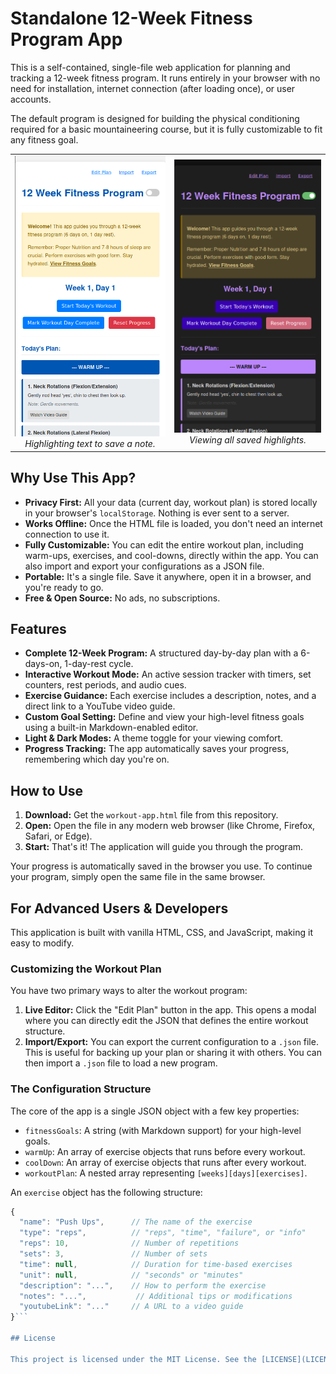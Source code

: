 # Standalone 12-Week Fitness Program App

This is a self-contained, single-file web application for planning and tracking a 12-week fitness program. It runs entirely in your browser with no need for installation, internet connection (after loading once), or user accounts.

The default program is designed for building the physical conditioning required for a basic mountaineering course, but it is fully customizable to fit any fitness goal.
  
<table>
  <tr>
    <td align="center">
      <img src="https://github.com/nextfiveinc/fit-file/blob/main/screenshots/Screenshot%20from%202025-08-12%2016-20-39.png" alt="Light theme home page" width="400">
      <br>
      <em>Highlighting text to save a note.</em>
    </td>
    <td align="center">
      <img src="https://github.com/nextfiveinc/fit-file/blob/main/screenshots/Screenshot%20from%202025-08-12%2016-21-29.png" alt="Light theme home page" width="400">
      <br>
      <em>Viewing all saved highlights.</em>
    </td>
  </tr>
</table>


## Why Use This App?

*   **Privacy First:** All your data (current day, workout plan) is stored locally in your browser's `localStorage`. Nothing is ever sent to a server.
*   **Works Offline:** Once the HTML file is loaded, you don't need an internet connection to use it.
*   **Fully Customizable:** You can edit the entire workout plan, including warm-ups, exercises, and cool-downs, directly within the app. You can also import and export your configurations as a JSON file.
*   **Portable:** It's a single file. Save it anywhere, open it in a browser, and you're ready to go.
*   **Free & Open Source:** No ads, no subscriptions.

## Features

*   **Complete 12-Week Program:** A structured day-by-day plan with a 6-days-on, 1-day-rest cycle.
*   **Interactive Workout Mode:** An active session tracker with timers, set counters, rest periods, and audio cues.
*   **Exercise Guidance:** Each exercise includes a description, notes, and a direct link to a YouTube video guide.
*   **Custom Goal Setting:** Define and view your high-level fitness goals using a built-in Markdown-enabled editor.
*   **Light & Dark Modes:** A theme toggle for your viewing comfort.
*   **Progress Tracking:** The app automatically saves your progress, remembering which day you're on.

## How to Use

1.  **Download:** Get the `workout-app.html` file from this repository.
2.  **Open:** Open the file in any modern web browser (like Chrome, Firefox, Safari, or Edge).
3.  **Start:** That's it! The application will guide you through the program.

Your progress is automatically saved in the browser you use. To continue your program, simply open the same file in the same browser.

## For Advanced Users & Developers

This application is built with vanilla HTML, CSS, and JavaScript, making it easy to modify.

### Customizing the Workout Plan

You have two primary ways to alter the workout program:

1.  **Live Editor:** Click the "Edit Plan" button in the app. This opens a modal where you can directly edit the JSON that defines the entire workout structure.
2.  **Import/Export:** You can export the current configuration to a `.json` file. This is useful for backing up your plan or sharing it with others. You can then import a `.json` file to load a new program.

### The Configuration Structure

The core of the app is a single JSON object with a few key properties:

*   `fitnessGoals`: A string (with Markdown support) for your high-level goals.
*   `warmUp`: An array of exercise objects that runs before every workout.
*   `coolDown`: An array of exercise objects that runs after every workout.
*   `workoutPlan`: A nested array representing `[weeks][days][exercises]`.

An `exercise` object has the following structure:
```javascript
{
  "name": "Push Ups",      // The name of the exercise
  "type": "reps",          // "reps", "time", "failure", or "info"
  "reps": 10,              // Number of repetitions
  "sets": 3,               // Number of sets
  "time": null,            // Duration for time-based exercises
  "unit": null,            // "seconds" or "minutes"
  "description": "...",    // How to perform the exercise
  "notes": "...",           // Additional tips or modifications
  "youtubeLink": "..."     // A URL to a video guide
}```

## License

This project is licensed under the MIT License. See the [LICENSE](LICENSE) file for details.
